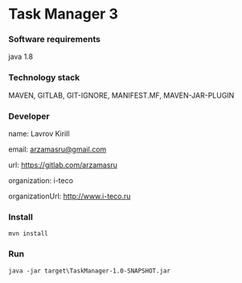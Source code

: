 # Task Manager 3

### Software requirements ###
java 1.8

### Technology stack ###
MAVEN, GITLAB, GIT-IGNORE, MANIFEST.MF, MAVEN-JAR-PLUGIN

### Developer ###
name: Lavrov Kirill

email: arzamasru@gmail.com

url: https://gitlab.com/arzamasru

organization: i-teco

organizationUrl: http://www.i-teco.ru

### Install ###
```
mvn install
```

### Run ###
```
java -jar target\TaskManager-1.0-SNAPSHOT.jar
```
